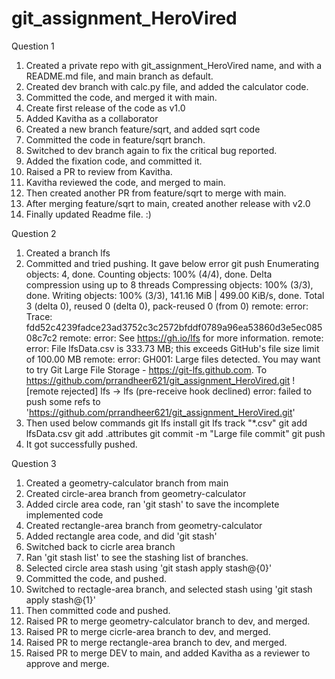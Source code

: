 # git_assignment_HeroVired

Question 1
1. Created a private repo with git_assignment_HeroVired name, and with a README.md file, and main branch as default.
2. Created dev branch with calc.py file, and added the calculator code.
3. Committed the code, and merged it with main.
4. Create first release of the code as v1.0
5. Added Kavitha as a collaborator
6. Created a new branch feature/sqrt, and added sqrt code
7. Committed the code in feature/sqrt branch.
8. Switched to dev branch again to fix the critical bug reported.
9. Added the fixation code, and committed it.
10. Raised a PR to review from Kavitha.
11. Kavitha reviewed the code, and merged to main.
12. Then created another PR from feature/sqrt to merge with main.
13. After merging feature/sqrt to main, created another release with v2.0
14. Finally updated Readme file. :)


Question 2
1. Created a branch lfs
2. Committed and tried pushing. It gave below error
  git push
  Enumerating objects: 4, done.
  Counting objects: 100% (4/4), done.
  Delta compression using up to 8 threads
  Compressing objects: 100% (3/3), done.
  Writing objects: 100% (3/3), 141.16 MiB | 499.00 KiB/s, done.
  Total 3 (delta 0), reused 0 (delta 0), pack-reused 0 (from 0)
  remote: error: Trace: fdd52c4239fadce23ad3752c3c2572bfddf0789a96ea53860d3e5ec08508c7c2
  remote: error: See https://gh.io/lfs for more information.
  remote: error: File lfsData.csv is 333.73 MB; this exceeds GitHub's file size limit of 100.00 MB
  remote: error: GH001: Large files detected. You may want to try Git Large File Storage - https://git-lfs.github.com.
  To https://github.com/prrandheer621/git_assignment_HeroVired.git
   ! [remote rejected] lfs -> lfs (pre-receive hook declined)
  error: failed to push some refs to 'https://github.com/prrandheer621/git_assignment_HeroVired.git'
3. Then used below commands
     git lfs install
     git lfs track "*.csv"
     git add lfsData.csv
     git add .attributes
     git commit -m "Large file commit"
     git push
5. It got successfully pushed.

Question 3
1. Created a geometry-calculator branch from main
2. Created circle-area branch from geometry-calculator
3. Added circle area code, ran 'git stash' to save the incomplete implemented code
4. Created rectangle-area branch from geometry-calculator
5. Added rectangle area code, and did 'git stash'
6. Switched back to cicrle area branch
7. Ran 'git stash list' to see the stashing list of branches.
8. Selected circle area stash using 'git stash apply stash@{0}'
9. Committed the code, and pushed.
10. Switched to rectagle-area branch, and selected stash using 'git stash apply stash@{1}'
11. Then committed code and pushed.
12. Raised PR to merge geometry-calculator branch to dev, and merged.
13. Raised PR to merge cicrle-area branch to dev, and merged.
14. Raised PR to merge rectangle-area branch to dev, and merged.
15. Raised PR to merge DEV to main, and added Kavitha as a reviewer to approve and merge.

